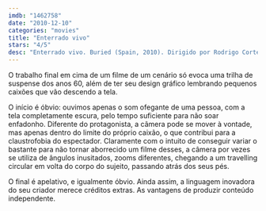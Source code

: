 ```yaml
---
imdb: "1462758"
date: "2010-12-10"
categories: "movies"
title: "Enterrado vivo"
stars: "4/5"
desc: "Enterrado vivo. Buried (Spain, 2010). Dirigido por Rodrigo Cortés. Escrito por Chris Sparling. Com Ryan Reynolds, José Luis García Pérez, Robert Paterson, Stephen Tobolowsky, Samantha Mathis, Ivana Miño, Warner Loughlin, Erik Palladino, Kali Rocha."
---
```

O trabalho final em cima de um filme de um cenário só evoca uma trilha de suspense dos anos 60, além de ter seu design gráfico lembrando pequenos caixões que vão descendo a tela.

O início é óbvio: ouvimos apenas o som ofegante de uma pessoa, com a tela completamente escura, pelo tempo suficiente para não soar enfadonho. Diferente do protagonista, a câmera pode se mover à vontade, mas apenas dentro do limite do próprio caixão, o que contribui para a claustrofobia do espectador. Claramente com o intuito de conseguir variar o bastante para não tornar aborrecido um filme desses, a câmera por vezes se utiliza de ângulos inusitados, zooms diferentes, chegando a um travelling circular em volta do corpo do sujeito, passando atrás dos seus pés.

O final é apelativo, e igualmente óbvio. Ainda assim, a linguagem inovadora do seu criador merece créditos extras. As vantagens de produzir conteúdo independente.
